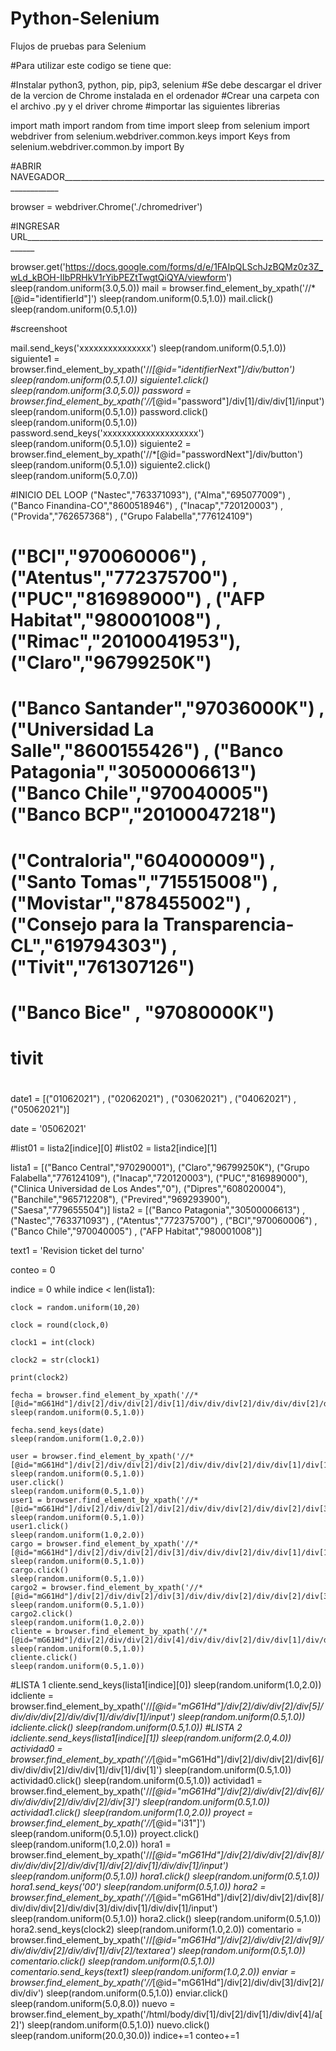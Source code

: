 # Python-Selenium
Flujos de pruebas para Selenium

#Para utilizar este codigo se tiene que: 

#Instalar python3, python, pip, pip3, selenium
#Se debe descargar el driver de la vercion de Chrome instalada en el ordenador
#Crear una carpeta con el archivo .py y el driver chrome
#importar las siguientes librerias

import math
import random
from time import sleep
from selenium import webdriver
from selenium.webdriver.common.keys import Keys
from selenium.webdriver.common.by import By



#ABRIR NAVEGADOR_____________________________________________________________________________

browser = webdriver.Chrome('./chromedriver')

#INGRESAR URL________________________________________________________________________________

browser.get('https://docs.google.com/forms/d/e/1FAIpQLSchJzBQMz0z3Z_wLd_kBOH-IIbPRHkV1rYibPEZtTwgtQiQYA/viewform')
sleep(random.uniform(3.0,5.0))
mail = browser.find_element_by_xpath('//*[@id="identifierId"]')
sleep(random.uniform(0.5,1.0))
mail.click()
sleep(random.uniform(0.5,1.0))

#screenshoot

mail.send_keys('xxxxxxxxxxxxxxx')
sleep(random.uniform(0.5,1.0))
siguiente1 = browser.find_element_by_xpath('//*[@id="identifierNext"]/div/button')
sleep(random.uniform(0.5,1.0))
siguiente1.click()
sleep(random.uniform(3.0,5.0))
password = browser.find_element_by_xpath('//*[@id="password"]/div[1]/div/div[1]/input')
sleep(random.uniform(0.5,1.0))
password.click()
sleep(random.uniform(0.5,1.0))
password.send_keys('xxxxxxxxxxxxxxxxxxxx')
sleep(random.uniform(0.5,1.0))
siguiente2 = browser.find_element_by_xpath('//*[@id="passwordNext"]/div/button')
sleep(random.uniform(0.5,1.0))
siguiente2.click()
sleep(random.uniform(5.0,7.0))

#INICIO DEL LOOP              ("Nastec","763371093"), ("Alma","695077009") , ("Banco Finandina-CO","8600518946") , ("Inacap","720120003") , ("Provida","762657368") , ("Grupo Falabella","776124109")
#                             ("BCI","970060006") , ("Atentus","772375700") , ("PUC","816989000") , ("AFP Habitat","980001008") , ("Rimac","20100041953"), ("Claro","96799250K")
#                            ("Banco Santander","97036000K") , ("Universidad La Salle","8600155426") , ("Banco Patagonia","30500006613") ("Banco Chile","970040005") ("Banco BCP","20100047218")
#							("Contraloria","604000009")  , ("Santo Tomas","715515008") , ("Movistar","878455002") , ("Consejo para la Transparencia-CL","619794303") , ("Tivit","761307126")
#							("Banco Bice" , "97080000K")
#      tivit 
#								


date1 = [("01062021") , ("02062021") , ("03062021") , ("04062021") , ("05062021")]

date = '05062021'

#list01 = lista2[indice][0]
#list02 = lista2[indice][1]

lista1 = [("Banco Central","970290001"), ("Claro","96799250K"), ("Grupo Falabella","776124109"), ("Inacap","720120003"), ("PUC","816989000"), ("Clinica Universidad de Los Andes","0"), ("Dipres","608020004"), ("Banchile","965712208"), ("Previred","969293900"), ("Saesa","779655504")]
lista2 = [("Banco Patagonia","30500006613") , ("Nastec","763371093") , ("Atentus","772375700") , ("BCI","970060006")  , ("Banco Chile","970040005") , ("AFP Habitat","980001008")]
 


text1 = 'Revision ticket del turno'

conteo = 0

indice = 0
while indice < len(lista1):

	clock = random.uniform(10,20)

	clock = round(clock,0)

	clock1 = int(clock)

	clock2 = str(clock1)

	print(clock2)

	fecha = browser.find_element_by_xpath('//*[@id="mG61Hd"]/div[2]/div/div[2]/div[1]/div/div/div[2]/div/div/div[2]/div[1]/div/div[1]/input')
	sleep(random.uniform(0.5,1.0))

	fecha.send_keys(date)
	sleep(random.uniform(1.0,2.0))

	user = browser.find_element_by_xpath('//*[@id="mG61Hd"]/div[2]/div/div[2]/div[2]/div/div/div[2]/div/div[1]/div[1]/div[1]')
	sleep(random.uniform(0.5,1.0))
	user.click()
	sleep(random.uniform(0.5,1.0))
	user1 = browser.find_element_by_xpath('//*[@id="mG61Hd"]/div[2]/div/div[2]/div[2]/div/div/div[2]/div/div[2]/div[3]')
	sleep(random.uniform(0.5,1.0))
	user1.click()
	sleep(random.uniform(1.0,2.0))
	cargo = browser.find_element_by_xpath('//*[@id="mG61Hd"]/div[2]/div/div[2]/div[3]/div/div/div[2]/div/div[1]/div[1]/div[1]')
	sleep(random.uniform(0.5,1.0))
	cargo.click()
	sleep(random.uniform(0.5,1.0))
	cargo2 = browser.find_element_by_xpath('//*[@id="mG61Hd"]/div[2]/div/div[2]/div[3]/div/div/div[2]/div/div[2]/div[3]')
	sleep(random.uniform(0.5,1.0))
	cargo2.click()
	sleep(random.uniform(1.0,2.0))
	cliente = browser.find_element_by_xpath('//*[@id="mG61Hd"]/div[2]/div/div[2]/div[4]/div/div/div[2]/div/div[1]/div/div[1]/input')
	sleep(random.uniform(0.5,1.0))
	cliente.click()
	sleep(random.uniform(0.5,1.0))
#LISTA 1
	cliente.send_keys(lista1[indice][0])
	sleep(random.uniform(1.0,2.0))
	idcliente = browser.find_element_by_xpath('//*[@id="mG61Hd"]/div[2]/div/div[2]/div[5]/div/div/div[2]/div/div[1]/div/div[1]/input')
	sleep(random.uniform(0.5,1.0))
	idcliente.click()
	sleep(random.uniform(0.5,1.0))
#LISTA 2
	idcliente.send_keys(lista1[indice][1])
	sleep(random.uniform(2.0,4.0))
	actividad0 = browser.find_element_by_xpath('//*[@id="mG61Hd"]/div[2]/div/div[2]/div[6]/div/div/div[2]/div/div[1]/div[1]/div[1]')
	sleep(random.uniform(0.5,1.0))
	actividad0.click()
	sleep(random.uniform(0.5,1.0))
	actividad1 = browser.find_element_by_xpath('//*[@id="mG61Hd"]/div[2]/div/div[2]/div[6]/div/div/div[2]/div/div[2]/div[3]')
	sleep(random.uniform(0.5,1.0))
	actividad1.click()
	sleep(random.uniform(1.0,2.0))
	proyect = browser.find_element_by_xpath('//*[@id="i31"]')
	sleep(random.uniform(0.5,1.0))
	proyect.click()
	sleep(random.uniform(1.0,2.0))
	hora1 = browser.find_element_by_xpath('//*[@id="mG61Hd"]/div[2]/div/div[2]/div[8]/div/div/div[2]/div/div[1]/div[2]/div[1]/div/div[1]/input')
	sleep(random.uniform(0.5,1.0))
	hora1.click()
	sleep(random.uniform(0.5,1.0))
	hora1.send_keys('00')
	sleep(random.uniform(0.5,1.0))
	hora2 = browser.find_element_by_xpath('//*[@id="mG61Hd"]/div[2]/div/div[2]/div[8]/div/div/div[2]/div/div[3]/div/div[1]/div/div[1]/input')
	sleep(random.uniform(0.5,1.0))
	hora2.click()
	sleep(random.uniform(0.5,1.0))
	hora2.send_keys(clock2)
	sleep(random.uniform(1.0,2.0))
	comentario = browser.find_element_by_xpath('//*[@id="mG61Hd"]/div[2]/div/div[2]/div[9]/div/div/div[2]/div/div[1]/div[2]/textarea')
	sleep(random.uniform(0.5,1.0))
	comentario.click()
	sleep(random.uniform(0.5,1.0))
	comentario.send_keys(text1)
	sleep(random.uniform(1.0,2.0))
	enviar = browser.find_element_by_xpath('//*[@id="mG61Hd"]/div[2]/div/div[3]/div[2]/div/div')
	sleep(random.uniform(0.5,1.0))
	enviar.click()
	sleep(random.uniform(5.0,8.0))
	nuevo = browser.find_element_by_xpath('/html/body/div[1]/div[2]/div[1]/div/div[4]/a[2]')
	sleep(random.uniform(0.5,1.0))
	nuevo.click()
	sleep(random.uniform(20.0,30.0))
	indice+=1
conteo+=1



